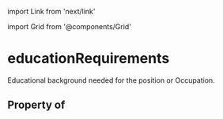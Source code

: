 import Link from 'next/link'
  
import Grid from '@components/Grid'

# educationRequirements

Educational background needed for the position or Occupation.

## Property of



